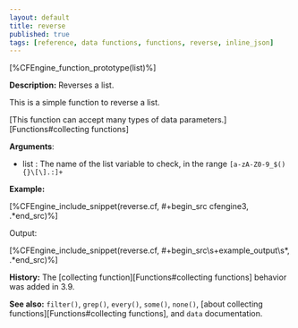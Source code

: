```yaml
---
layout: default
title: reverse
published: true
tags: [reference, data functions, functions, reverse, inline_json]
---
```


[%CFEngine_function_prototype(list)%]

**Description:** Reverses a list.

This is a simple function to reverse a list.

[This function can accept many types of data parameters.][Functions#collecting functions]

**Arguments**:

* list : The name of the list variable to check, in the range
`[a-zA-Z0-9_$(){}\[\].:]+`

**Example:**


[%CFEngine_include_snippet(reverse.cf, #\+begin_src cfengine3, .*end_src)%]

Output:

[%CFEngine_include_snippet(reverse.cf, #\+begin_src\s+example_output\s*, .*end_src)%]

**History:** The [collecting function][Functions#collecting functions] behavior was added in 3.9.

**See also:** `filter()`, `grep()`, `every()`, `some()`, `none()`, [about collecting functions][Functions#collecting functions], and `data` documentation.
